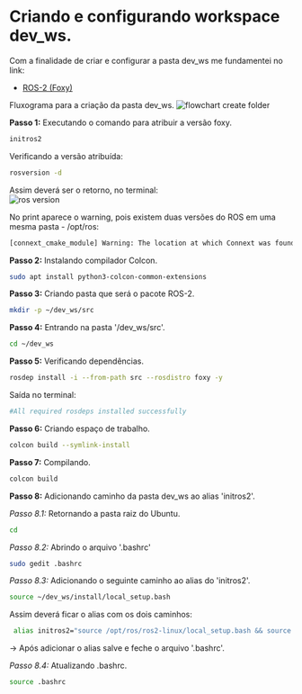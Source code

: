 # Criando e configurando workspace dev_ws.
Com a finalidade de criar e configurar a pasta dev_ws me fundamentei no link:

* [ROS-2 (Foxy)](https://lms.infnet.edu.br/moodle/pluginfile.php/770517/mod_resource/content/1/7.Comunicacao%20em%20ROS2.pdf)

Fluxograma para a criação da pasta dev_ws.
![flowchart create folder]()

**Passo 1:** Executando o comando para atribuir a versão foxy. <br/>
```bash
initros2
```

Verificando a versão atribuída:
```bash
rosversion -d
```

Assim deverá ser o retorno, no terminal: <br/>
![ros version]()

No print aparece o warning, pois existem duas versões do ROS em uma mesma pasta - /opt/ros:
```bash
[connext_cmake_module] Warning: The location at which Connext was found when the workspace was built [[/opt/rti.com/rti_connext_dds-5.3.1]] does not point to a valid directory, and the NDDSHOME environment variable has not been set. Support for Connext will not be available.
```

**Passo 2:** Instalando compilador Colcon.
```bash
sudo apt install python3-colcon-common-extensions
```

**Passo 3:** Criando pasta que será o pacote ROS-2.
```bash
mkdir -p ~/dev_ws/src
```

**Passo 4:** Entrando na pasta '/dev_ws/src'.
```bash
cd ~/dev_ws
```

**Passo 5:** Verificando dependências.
```bash
rosdep install -i --from-path src --rosdistro foxy -y
```

Saída no terminal:
```bash
#All required rosdeps installed successfully
```

**Passo 6:** Criando espaço de trabalho.
```bash
colcon build --symlink-install
```

**Passo 7:** Compilando.
```bash
colcon build
```

**Passo 8:** Adicionando caminho da pasta dev_ws ao alias 'initros2'.

*Passo 8.1:* Retornando a pasta raiz do Ubuntu.
```bash
cd
```

*Passo 8.2:* Abrindo o arquivo '.bashrc'
```bash
sudo gedit .bashrc
```

*Passo 8.3:* Adicionando o seguinte caminho ao alias do 'initros2'.
```bash
source ~/dev_ws/install/local_setup.bash
```

Assim deverá ficar o alias com os dois caminhos:
```bash
 alias initros2="source /opt/ros/ros2-linux/local_setup.bash && source ~/dev_ws/install/local_setup.bash"
```

-> Após adicionar o alias salve e feche o arquivo '.bashrc'.

*Passo 8.4:* Atualizando .bashrc.
```bash
source .bashrc
```
